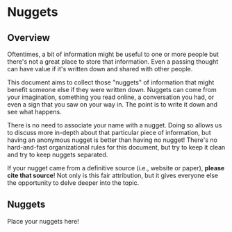 # Nuggets

## Overview
Oftentimes, a bit of information might be useful to one or more people but
there's not a great place to store that information. Even a passing thought
can have value if it's written down and shared with other people.

This document aims to collect those "nuggets" of information that might benefit
someone else if they were written down. Nuggets can come from your imagination,
something you read online, a conversation you had, or even a sign that you saw
on your way in. The point is to write it down and see what happens.

There is no need to associate your name with a nugget. Doing so allows us to
discuss more in-depth about that particular piece of information, but having
an anonymous nugget is better than having no nugget! There's no hard-and-fast
organizational rules for this document, but try to keep it clean and try to
keep nuggets separated.

If your nugget came from a definitive source (i.e., website or paper), **please**
**cite that source**! Not only is this fair attribution, but it gives everyone
else the opportunity to delve deeper into the topic.

## Nuggets
Place your nuggets here!